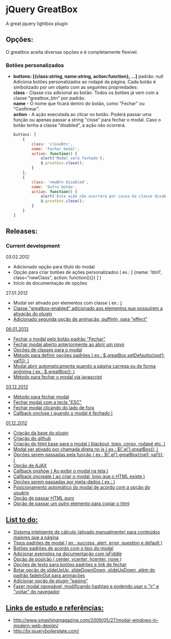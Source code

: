 jQuery GreatBox
===============
A great jquery lightbox plugin

Opções:
-------
O greatbox aceita diversas opções e é completamente flexível. 

### Botões personalizados ###
+	**buttons: [{class:string, name:string, action:function}, ...]** padrão: null  
	Adiciona botões personalizados ao rodapé da página. Cada botão é simbolizado por um objeto com as seguintes propriedades:  
	**class** - Classe css adicional ao botão. Todos os botões já vem com a classe "greatbox_btn" por padrão.  
	**name** - O nome que ficará dentro do botão, como "Fechar" ou "Confirmar".  
	**action** - A ação executada ao clicar no botão. Poderá passar uma função ou apenas passar a string "close" para fechar o modal. Caso o botão tenha a classe "disabled", a ação não ocorrerá.  

	```javascript
	buttons: [  
		{  
			class: 'closeBtn',  
			name: 'Fechar modal',
			action: function() {
				alert('Modal será fechado');
				$.greatbox.close();
			}
		}, 
		{
			class: 'newBtn disabled',
			name: 'Outro botão',
			action: function() {
				alert('Esta ação não ocorrerá por causa da classe disabled');
				$.greatbox.close();
			}
		}
	]
	```

Releases:
---------
### Current development ###

03.02.2012
+	Adicionado opção para título do modal
+	Opção para criar botões de ações personalizados ( ex.: [ {name: 'btn1', class="newClass", action: function(){}} ] )
+	Início da documentação de opções

27.01.2012
+	Modal ser ativado por elementos com classe ( ex.: <a href="ajax.html" class="greatbox-enabled" /> )
+	Classe "greatbox-enabled" adicionado aos elementos que possuirem a ativação do plugin
+	Adicionado segunda opção de animação, puffInIn, para "effect"

06.01.2013
+	Fechar o modal pelo botão padrão "Fechar"
+	Fechar modal aberto anteriormente ao abrir um novo
+	Opções de classes para o modal
+	Método para definir opções padrões ( ex.: $.greatBox.setDefaults({opt1: val1}); )
+	Modal abrir automaticamente quando a página carrega ou de forma anônima ( ex.: $.greatBox(); )
+	Método para fechar o modal via javascript

03.12.2012
+	Método para fechar modal
+	Fechar modal com a tecla "ESC"
+	Fechar modal clicando do lado de fora
+	Callback onclose ( quando o modal é fechado )

01.12.2012
+	Criação da base do plugin
+	Criação do github
+	Criação do html base para o modal ( blackout, topo, corpo, rodapé etc. )
+	Modal ser ativado por chamada direta no js ( ex.: $('.el').greatBox(); )
+	Opções serem passadas pela função ( ex.: $('.el').greatBox({op1: val1}); )
+	Opção de AJAX
+	Callback onshow	( Ao exibir o modal na tela )
+	Callback oncreate ( ao criar o modal, logo que o HTML existe ) 
+	Opções serem passadas por meta-dados ( ex.: <a href="#noAjax" class="greatBoxLink" data-option1="value1" /> )
+	Posicionamento automático do modal de acordo com a opção do usuário
+	Opção de passar HTML puro
+	Opção de passar um outro elemento para copiar o html

List to do:
-----------
+	Sistema inteligente de cálculo (ativado manualmente) para conteúdos maiores que a página
+	Tipos padrões de modal ( ex.: success, alert, error, question e default )
+	Botões padrões de acordo com o tipo do modal
+	Adicionar exemplos na documentação com jsFiddle
+	Opção de posição ( center, vcenter, hcenter, none )
+	Opções de texto para botões padrões e link de fechar
+	Botar opção de slideUpUp, slideDownDown, slideUpDown, além do padrão fadeInOut para animações
+	Adicionar opção de plugin "easing"
+	Fazer modal navegável, modificando hashtag e podendo usar o "ir" e "voltar" do navegador

Links de estudo e referências:
------------------------------
+	http://www.smashingmagazine.com/2009/05/27/modal-windows-in-modern-web-design/
+	http://br.jqueryboilerplate.com/
